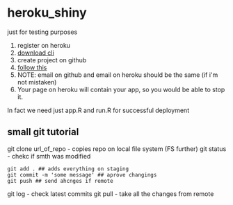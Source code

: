 # heroku_shiny
just for testing purposes

1) register on heroku 
2) [download cli](https://devcenter.heroku.com/categories/command-line)
3) create project on github 
4) [follow this](https://github.com/stevecondylios/r-shiny-on-heroku#tutorial-deploy-your-r-shiny-app-on-the-web-usingheroku)
5) NOTE: email on github and email on heroku should be the same (if i'm not mistaken)
6) Your page on heroku will contain your app, so you would be able to stop it.

In fact we need just app.R and run.R for successful deployment

## small git tutorial 
git clone url_of_repo - copies repo on local file system (FS further)
git status - chekc if smth was modified

```
git add . ## adds everything on staging 
git commit -m 'some message' ## aprove changings 
git push ## send ahcnges if remote

```

git log - check latest commits
git pull - take all the changes from remote

